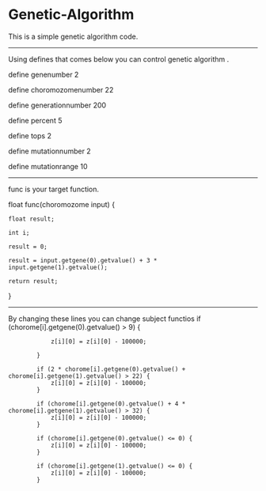 # Genetic-Algorithm

This is a simple genetic algorithm code.

---------------------------------------------------------------------------------
Using defines that comes below you can control genetic algorithm .

define genenumber 2

define choromozomenumber 22

define generationnumber 200

define percent 5

define tops 2

define mutationnumber 2

define mutationrange 10

---------------------------------------------------------------------------------
func is your target function.

float func(choromozome input) {

	float result;
	
	int i;
	
	result = 0;
	
	result = input.getgene(0).getvalue() + 3 * input.getgene(1).getvalue();
	
  	return result;
  	
}

---------------------------------------------------------------------------------
By changing these lines you can change subject functios
if (chorome[i].getgene(0).getvalue() > 9) {

				z[i][0] = z[i][0] - 100000;
				
			}
			
			if (2 * chorome[i].getgene(0).getvalue() + chorome[i].getgene(1).getvalue() > 22) {
				z[i][0] = z[i][0] - 100000;
			}
			
			if (chorome[i].getgene(0).getvalue() + 4 * chorome[i].getgene(1).getvalue() > 32) {
				z[i][0] = z[i][0] - 100000;
			}
			
			if (chorome[i].getgene(0).getvalue() <= 0) {
				z[i][0] = z[i][0] - 100000;
			}
			
			if (chorome[i].getgene(1).getvalue() <= 0) {
				z[i][0] = z[i][0] - 100000;
			}
			
